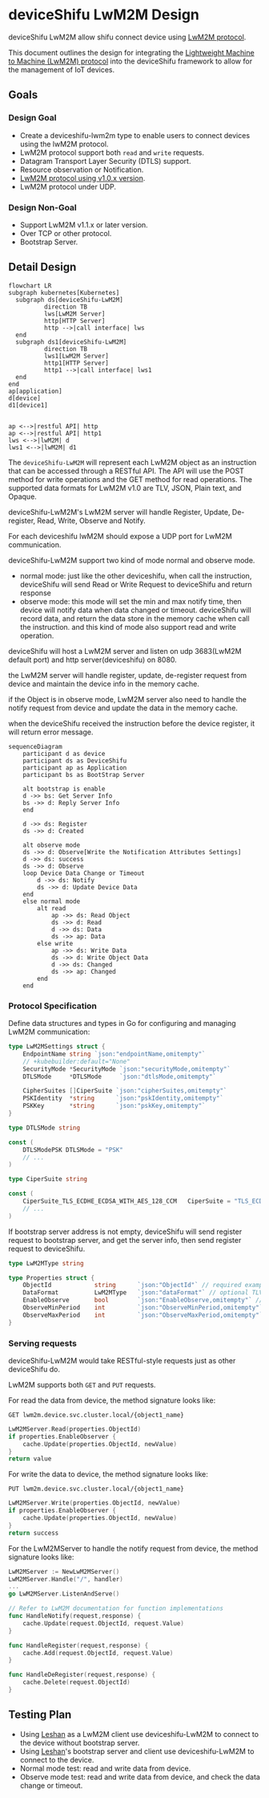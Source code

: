 # deviceShifu LwM2M Design

deviceShifu LwM2M allow shifu connect device using [LwM2M protocol](https://omaspecworks.org/what-is-oma-specworks/iot/lightweight-m2m-lwm2m/).

This document outlines the design for integrating the [Lightweight Machine to Machine (LwM2M) protocol](https://omaspecworks.org/what-is-oma-specworks/iot/lightweight-m2m-lwm2m/) into the deviceShifu framework to allow for the management of IoT devices.

## Goals

### Design Goal

- Create a deviceshifu-lwm2m type to enable users to connect devices using the lwM2M protocol.
- LwM2M protocol support both `read` and `write` requests.
- Datagram Transport Layer Security (DTLS) support.
- Resource observation or Notification.
- [LwM2M protocol using v1.0.x version](https://www.openmobilealliance.org/release/LightweightM2M/V1_0-20170208-A/OMA-TS-LightweightM2M-V1_0-20170208-A.pdf).
- LwM2M protocol under UDP.
  
### Design Non-Goal

- Support LwM2M v1.1.x or later version.
- Over TCP or other protocol.
- Bootstrap Server.

## Detail Design

```mermaid
flowchart LR
subgraph kubernetes[Kubernetes]
  subgraph ds[deviceShifu-LwM2M]
          direction TB
          lws[LwM2M Server]
          http[HTTP Server]
          http -->|call interface| lws
  end
  subgraph ds1[deviceShifu-LwM2M]
          direction TB
          lws1[LwM2M Server]
          http1[HTTP Server]
          http1 -->|call interface| lws1
  end
end
ap[application]
d[device]
d1[device1]


ap <-->|restful API| http
ap <-->|restful API| http1
lws <-->|lwM2M| d
lws1 <-->|lwM2M| d1
```

The `deviceShifu-LwM2M` will represent each LwM2M object as an instruction that can be accessed through a RESTful API. The API will use the POST method for write operations and the GET method for read operations. The supported data formats for LwM2M v1.0 are TLV, JSON, Plain text, and Opaque.

deviceShifu-LwM2M's LwM2M server will handle Register, Update, De-register, Read, Write, Observe and Notify.

For each deviceshifu lwM2M should expose a UDP port for LwM2M communication.

deviceShifu-LwM2M support two kind of mode normal and observe mode.
- normal mode: just like the other deviceshifu, when call the instruction, deviceShifu will send Read or Write Request to deviceShifu and return response
- observe mode: this mode will set the min and max notify time, then device will notify data when data changed or timeout. deviceShifu will record data, and return the data store in the memory cache when call the instruction. and this kind of mode also support read and write operation.

deviceShifu will host a LwM2M server and listen on udp 3683(LwM2M default port) and http server(deviceshifu) on 8080.

the LwM2M server will handle register, update, de-register request from device and maintain the device info in the memory cache.

if the Object is in observe mode, LwM2M server also need to handle the notify request from device and update the data in the memory cache.

when the deviceShifu received the instruction before the device register, it will return error message. 

```mermaid
sequenceDiagram
    participant d as device
    participant ds as DeviceShifu
    participant ap as Application
    participant bs as BootStrap Server
    
    alt bootstrap is enable
    d ->> bs: Get Server Info
    bs ->> d: Reply Server Info
    end

    d ->> ds: Register
    ds ->> d: Created

    alt observe mode
    ds ->> d: Observe[Write the Notification Attributes Settings]
    d ->> ds: success
    ds ->> d: Observe
    loop Device Data Change or Timeout
        d ->> ds: Notify
        ds ->> d: Update Device Data
    end
    else normal mode
        alt read
            ap ->> ds: Read Object
            ds ->> d: Read
            d ->> ds: Data
            ds ->> ap: Data
        else write
            ap ->> ds: Write Data
            ds ->> d: Write Object Data
            d ->> ds: Changed
            ds ->> ap: Changed
        end
    end
```

### Protocol Specification

Define data structures and types in Go for configuring and managing LwM2M communication:

```go
type LwM2MSettings struct {
	EndpointName string `json:"endpointName,omitempty"`
  	// +kubebuilder:default="None"
	SecurityMode *SecurityMode `json:"securityMode,omitempty"`
	DTLSMode     *DTLSMode     `json:"dtlsMode,omitempty"`

	CipherSuites []CiperSuite `json:"cipherSuites,omitempty"`
	PSKIdentity  *string      `json:"pskIdentity,omitempty"`
	PSKKey       *string      `json:"pskKey,omitempty"`
}

type DTLSMode string

const (
    DTLSModePSK DTLSMode = "PSK"
    // ...
)

type CiperSuite string

const (
	CiperSuite_TLS_ECDHE_ECDSA_WITH_AES_128_CCM   CiperSuite = "TLS_ECDHE_ECDSA_WITH_AES_128_CCM"
    // ...
)
```

If bootstrap server address is not empty, deviceShifu will send register request to bootstrap server, and get the server info, then send register request to deviceShifu.

```go
type LwM2MType string

type Properties struct {
    ObjectId            string      `json:"ObjectId"` // required example /3303/0
    DataFormat          LwM2MType   `json:"dataFormat"` // optional TLV/JSON/PlainText/Opaque default plaintext
    EnableObserve       bool        `json:"EnableObserve,omitempty"` // optional enable observe mode default false
    ObserveMinPeriod    int         `json:"ObserveMinPeriod,omitempty"` // optional work when enable observe default 10 seconds
    ObserveMaxPeriod    int         `json:"ObserveMaxPeriod,omitempty"` // optional work when enable observe default 60 seconds
}
```

### Serving requests

deviceShifu-LwM2M would take RESTful-style requests just as other deviceShifu do.

LwM2M supports both `GET` and `PUT` requests.

For read the data from device, the method signature looks like:
```
GET lwm2m.device.svc.cluster.local/{object1_name}
```
```go
LwM2MServer.Read(properties.ObjectId)
if properties.EnableObserver {
    cache.Update(properties.ObjectId, newValue)
}
return value
```

For write the data to device, the method signature looks like:
```
PUT lwm2m.device.svc.cluster.local/{object1_name}
```
```go
LwM2MServer.Write(properties.ObjectId, newValue)
if properties.EnableObserver {
    cache.Update(properties.ObjectId, newValue)
}
return success
```

For the LwM2MServer to handle the notify request from device, the method signature looks like:

```go
LwM2MServer := NewLwM2MServer()
LwM2MServer.Handle("/", handler)
...
go LwM2MServer.ListenAndServe()

// Refer to LwM2M documentation for function implementations
func HandleNotify(request,response) {
    cache.Update(request.ObjectId, request.Value)
}

func HandleRegister(request,response) {
    cache.Add(request.ObjectId, request.Value)
}

func HandleDeRegister(request,response) {
    cache.Delete(request.ObjectId)
}
```

## Testing Plan

- Using [Leshan](https://github.com/eclipse-leshan/leshan) as a LwM2M client use deviceshifu-LwM2M to connect to the device without bootstrap server.
- Using [Leshan](https://github.com/eclipse-leshan/leshan)'s bootstrap server and client use deviceshifu-LwM2M to connect to the device.
- Normal mode test: read and write data from device.
- Observe mode test: read and write data from device, and check the data change or timeout.